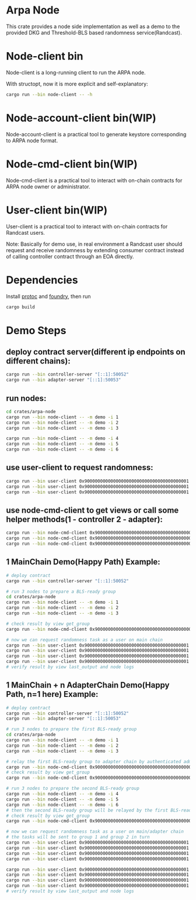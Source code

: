 # Arpa Node

This crate provides a node side implementation as well as a demo to the provided DKG and Threshold-BLS based randomness service(Randcast).

# Node-client bin

Node-client is a long-running client to run the ARPA node.

With structopt, now it is more explicit and self-explanatory:

```bash
cargo run --bin node-client -- -h
```

# Node-account-client bin(WIP)

Node-account-client is a practical tool to generate keystore corresponding to ARPA node format.

# Node-cmd-client bin(WIP)

Node-cmd-client is a practical tool to interact with on-chain contracts for ARPA node owner or administrator.

# User-client bin(WIP)

User-client is a practical tool to interact with on-chain contracts for Randcast users.

Note: Basically for demo use, in real environment a Randcast user should request and receive randomness by extending consumer contract instead of calling controller contract through an EOA directly.

# Dependencies

Install [protoc](https://github.com/hyperium/tonic#dependencies) and [foundry](https://github.com/foundry-rs/foundry#installation), then run

```bash
cargo build
```

# Demo Steps

## deploy contract server(different ip endpoints on different chains):

```bash
cargo run --bin controller-server "[::1]:50052"
cargo run --bin adapter-server "[::1]:50053"
```

## run nodes:

```bash
cd crates/arpa-node
cargo run --bin node-client -- -m demo -i 1
cargo run --bin node-client -- -m demo -i 2
cargo run --bin node-client -- -m demo -i 3
```

```bash
cargo run --bin node-client -- -m demo -i 4
cargo run --bin node-client -- -m demo -i 5
cargo run --bin node-client -- -m demo -i 6
```

## use user-client to request randomness:

```bash
cargo run --bin user-client 0x9000000000000000000000000000000000000001 "[::1]:50052" request foo
cargo run --bin user-client 0x9000000000000000000000000000000000000001 "[::1]:50053" request bar
cargo run --bin user-client 0x9000000000000000000000000000000000000001 "[::1]:50052" last_output
```

## use node-cmd-client to get views or call some helper methods(1 - controller 2 - adapter):

```bash
cargo run --bin node-cmd-client 0x90000000000000000000000000000000000000ad "[::1]:50052" "1" set_initial_group "[::1]:50053"
cargo run --bin node-cmd-client 0x9000000000000000000000000000000000000001 "[::1]:50052" "1" get_group "1"
cargo run --bin node-cmd-client 0x9000000000000000000000000000000000000001 "[::1]:50053" "2" get_group "1"
```

## 1 MainChain Demo(Happy Path) Example:

```bash
# deploy contract
cargo run --bin controller-server "[::1]:50052"
```

```bash
# run 3 nodes to prepare a BLS-ready group
cd crates/arpa-node
cargo run --bin node-client -- -m demo -i 1
cargo run --bin node-client -- -m demo -i 2
cargo run --bin node-client -- -m demo -i 3
```

```bash
# check result by view get_group
cargo run --bin node-cmd-client 0x9000000000000000000000000000000000000001 "[::1]:50052" "2" get_group "1"
```

```bash
# now we can request randomness task as a user on main chain
cargo run --bin user-client 0x9000000000000000000000000000000000000001 "[::1]:50052" request foo
cargo run --bin user-client 0x9000000000000000000000000000000000000001 "[::1]:50052" last_output
cargo run --bin user-client 0x9000000000000000000000000000000000000001 "[::1]:50052" request bar
cargo run --bin user-client 0x9000000000000000000000000000000000000001 "[::1]:50052" last_output
# verify result by view last_output and node logs
```

## 1 MainChain + n AdapterChain Demo(Happy Path, n=1 here) Example:

```bash
# deploy contract
cargo run --bin controller-server "[::1]:50052"
cargo run --bin adapter-server "[::1]:50053"
```

```bash
# run 3 nodes to prepare the first BLS-ready group
cd crates/arpa-node
cargo run --bin node-client -- -m demo -i 1
cargo run --bin node-client -- -m demo -i 2
cargo run --bin node-client -- -m demo -i 3
```

```bash
# relay the first BLS-ready group to adapter chain by authenticated admin manully
cargo run --bin node-cmd-client 0x90000000000000000000000000000000000000ad "[::1]:50052" "1" set_initial_group "[::1]:50053"
# check result by view get_group
cargo run --bin node-cmd-client 0x9000000000000000000000000000000000000001 "[::1]:50053" "2" get_group "1"
```

```bash
# run 3 nodes to prepare the second BLS-ready group
cargo run --bin node-client -- -m demo -i 4
cargo run --bin node-client -- -m demo -i 5
cargo run --bin node-client -- -m demo -i 6
# then the second BLS-ready group will be relayed by the first BLS-ready group to adapter chain
# check result by view get_group
cargo run --bin node-cmd-client 0x9000000000000000000000000000000000000001 "[::1]:50053" "2" get_group "2"
```

```bash
# now we can request randomness task as a user on main/adapter chain
# the tasks will be sent to group 1 and group 2 in turn
cargo run --bin user-client 0x9000000000000000000000000000000000000001 "[::1]:50052" request foo
cargo run --bin user-client 0x9000000000000000000000000000000000000001 "[::1]:50052" last_output
cargo run --bin user-client 0x9000000000000000000000000000000000000001 "[::1]:50052" request bar
cargo run --bin user-client 0x9000000000000000000000000000000000000001 "[::1]:50052" last_output

cargo run --bin user-client 0x9000000000000000000000000000000000000001 "[::1]:50053" request foo
cargo run --bin user-client 0x9000000000000000000000000000000000000001 "[::1]:50053" last_output
cargo run --bin user-client 0x9000000000000000000000000000000000000001 "[::1]:50053" request foo
cargo run --bin user-client 0x9000000000000000000000000000000000000001 "[::1]:50053" last_output
# verify result by view last_output and node logs
```
